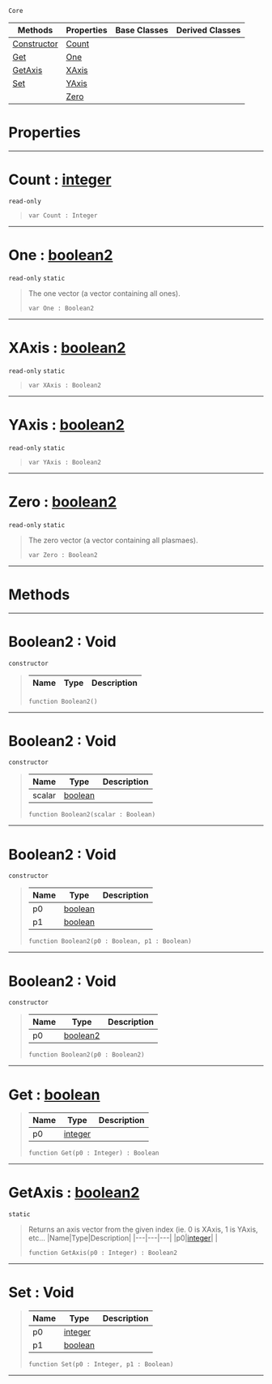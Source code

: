  `Core`

|Methods|Properties|Base Classes|Derived Classes|
|---|---|---|---|
|[ Constructor](https://github.com/PlasmaEngine/PlasmaDocs/blob/master/code_reference/lightning_base_types/boolean2.markdown#boolean2-void)|[ Count](https://github.com/PlasmaEngine/PlasmaDocs/blob/master/code_reference/lightning_base_types/boolean2.markdown#count-plasma-engine-docume)| | |
|[ Get](https://github.com/PlasmaEngine/PlasmaDocs/blob/master/code_reference/lightning_base_types/boolean2.markdown#get-plasma-engine-document)|[ One](https://github.com/PlasmaEngine/PlasmaDocs/blob/master/code_reference/lightning_base_types/boolean2.markdown#one-plasma-engine-document)| | |
|[ GetAxis](https://github.com/PlasmaEngine/PlasmaDocs/blob/master/code_reference/lightning_base_types/boolean2.markdown#getaxis-plasma-engine-docu)|[ XAxis](https://github.com/PlasmaEngine/PlasmaDocs/blob/master/code_reference/lightning_base_types/boolean2.markdown#xaxis-plasma-engine-docume)| | |
|[ Set](https://github.com/PlasmaEngine/PlasmaDocs/blob/master/code_reference/lightning_base_types/boolean2.markdown#set-void)|[ YAxis](https://github.com/PlasmaEngine/PlasmaDocs/blob/master/code_reference/lightning_base_types/boolean2.markdown#yaxis-plasma-engine-docume)| | |
| |[ Zero](https://github.com/PlasmaEngine/PlasmaDocs/blob/master/code_reference/lightning_base_types/boolean2.markdown#plasma-plasma-engine-documen)| | |


 #  Properties


---  
 #  Count : [integer](https://github.com/PlasmaEngine/PlasmaDocs/blob/master/code_reference/lightning_base_types/integer.markdown)

 `read-only`

> 
> ``` lang=cpp, name=Lightning
> var Count : Integer


---  
 #  One : [boolean2](https://github.com/PlasmaEngine/PlasmaDocs/blob/master/code_reference/lightning_base_types/boolean2.markdown)

 `read-only` `static`

> The one vector (a vector containing all ones).
> ``` lang=cpp, name=Lightning
> var One : Boolean2


---  
 #  XAxis : [boolean2](https://github.com/PlasmaEngine/PlasmaDocs/blob/master/code_reference/lightning_base_types/boolean2.markdown)

 `read-only` `static`

> 
> ``` lang=cpp, name=Lightning
> var XAxis : Boolean2


---  
 #  YAxis : [boolean2](https://github.com/PlasmaEngine/PlasmaDocs/blob/master/code_reference/lightning_base_types/boolean2.markdown)

 `read-only` `static`

> 
> ``` lang=cpp, name=Lightning
> var YAxis : Boolean2


---  
 #  Zero : [boolean2](https://github.com/PlasmaEngine/PlasmaDocs/blob/master/code_reference/lightning_base_types/boolean2.markdown)

 `read-only` `static`

> The zero vector (a vector containing all plasmaes).
> ``` lang=cpp, name=Lightning
> var Zero : Boolean2


---  
 #  Methods


---  
 #  Boolean2 : Void

 `constructor`

> 
> |Name|Type|Description|
> |---|---|---|
> ``` lang=cpp, name=Lightning
> function Boolean2()
> ``` 


---  
 #  Boolean2 : Void

 `constructor`

> 
> |Name|Type|Description|
> |---|---|---|
> |scalar|[boolean](https://github.com/PlasmaEngine/PlasmaDocs/blob/master/code_reference/lightning_base_types/boolean.markdown)| |
> ``` lang=cpp, name=Lightning
> function Boolean2(scalar : Boolean)
> ``` 


---  
 #  Boolean2 : Void

 `constructor`

> 
> |Name|Type|Description|
> |---|---|---|
> |p0|[boolean](https://github.com/PlasmaEngine/PlasmaDocs/blob/master/code_reference/lightning_base_types/boolean.markdown)| |
> |p1|[boolean](https://github.com/PlasmaEngine/PlasmaDocs/blob/master/code_reference/lightning_base_types/boolean.markdown)| |
> ``` lang=cpp, name=Lightning
> function Boolean2(p0 : Boolean, p1 : Boolean)
> ``` 


---  
 #  Boolean2 : Void

 `constructor`

> 
> |Name|Type|Description|
> |---|---|---|
> |p0|[boolean2](https://github.com/PlasmaEngine/PlasmaDocs/blob/master/code_reference/lightning_base_types/boolean2.markdown)| |
> ``` lang=cpp, name=Lightning
> function Boolean2(p0 : Boolean2)
> ``` 


---  
 #  Get : [boolean](https://github.com/PlasmaEngine/PlasmaDocs/blob/master/code_reference/lightning_base_types/boolean.markdown)

> 
> |Name|Type|Description|
> |---|---|---|
> |p0|[integer](https://github.com/PlasmaEngine/PlasmaDocs/blob/master/code_reference/lightning_base_types/integer.markdown)| |
> ``` lang=cpp, name=Lightning
> function Get(p0 : Integer) : Boolean
> ``` 


---  
 #  GetAxis : [boolean2](https://github.com/PlasmaEngine/PlasmaDocs/blob/master/code_reference/lightning_base_types/boolean2.markdown)

 `static`

> Returns an axis vector from the given index (ie. 0 is XAxis, 1 is YAxis, etc...
> |Name|Type|Description|
> |---|---|---|
> |p0|[integer](https://github.com/PlasmaEngine/PlasmaDocs/blob/master/code_reference/lightning_base_types/integer.markdown)| |
> ``` lang=cpp, name=Lightning
> function GetAxis(p0 : Integer) : Boolean2
> ``` 


---  
 #  Set : Void

> 
> |Name|Type|Description|
> |---|---|---|
> |p0|[integer](https://github.com/PlasmaEngine/PlasmaDocs/blob/master/code_reference/lightning_base_types/integer.markdown)| |
> |p1|[boolean](https://github.com/PlasmaEngine/PlasmaDocs/blob/master/code_reference/lightning_base_types/boolean.markdown)| |
> ``` lang=cpp, name=Lightning
> function Set(p0 : Integer, p1 : Boolean)
> ``` 


---  
 

 